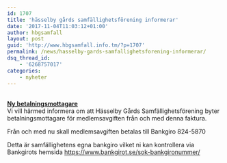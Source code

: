 ```yaml
---
id: 1707
title: 'hässelby gårds samfällighetsförening informerar'
date: '2017-11-04T11:03:12+01:00'
author: hbgsamfall
layout: post
guid: 'http://www.hbgsamfall.info.tm/?p=1707'
permalink: /news/hasselby-gards-samfallighetsforening-informerar/
dsq_thread_id:
    - '6268757017'
categories:
    - nyheter
---
```


**[  
Ny betalningsmottagare](http://www.hbgsamfall.win/wp-content/uploads/2017/11/Ny-betalningsmottagare.pdf)**  
Vi vill härmed informera om att Hässelby Gårds Samfällighetsförening byter betalningsmottagare för medlemsavgiften från och med denna faktura.

Från och med nu skall medlemsavgiften betalas till Bankgiro 824-5870

Detta är samfällighetens egna bankgiro vilket ni kan kontrollera via Bankgirots hemsida <https://www.bankgirot.se/sok-bankgironummer/>

